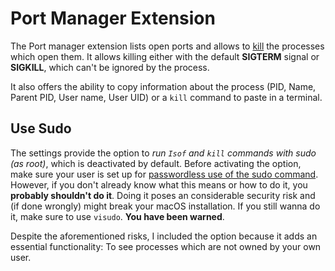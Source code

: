# Port Manager Extension

The Port manager extension lists open ports and allows to [kill](https://ss64.com/osx/kill.html) the processes which open them. It allows killing either with the default **SIGTERM** signal or **SIGKILL**, which can't be ignored by the process.

It also offers the ability to copy information about the process (PID, Name, Parent PID, User name, User UID) or a `kill` command to paste in a terminal.

## Use Sudo

The settings provide the option to *run `Isof` and `kill` commands with sudo (as root)*, which is deactivated by default. Before activating the option, make sure your user is set up for [passwordless use of the sudo command](https://osxdaily.com/2014/02/06/add-user-sudoers-file-mac/). However, if you don't already know what this means or how to do it, you **probably shouldn't do it**. Doing it poses an considerable security risk and (if done wrongly) might break your macOS installation. If you still wanna do it, make sure to use `visudo`. **You have been warned**.

Despite the aforementioned risks, I included the option because it adds an essential functionality: To see processes which are not owned by your own user.
